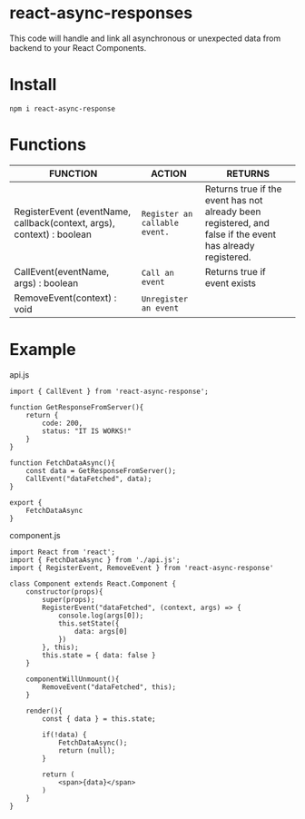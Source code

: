 # react-async-responses

This code will handle and link all asynchronous or unexpected data from backend to your React Components.

# Install

    npm i react-async-response


# Functions

|FUNCTION|ACTION                         |RETURNS|
|----------------|-------------------------------|-----------------------------|
|RegisterEvent (eventName, callback(context, args), context) : boolean |`Register an callable event.`            |Returns true if the event has not already been registered, and false if the event has already registered.|
|CallEvent(eventName, args) : boolean|`Call an event`            |Returns true if event exists          |
|RemoveEvent(context) : void         |`Unregister an event`||

# Example

api.js

    import { CallEvent } from 'react-async-response';
    
    function GetResponseFromServer(){
		return {
			code: 200,
			status: "IT IS WORKS!"
		}
	}

	function FetchDataAsync(){
		const data = GetResponseFromServer();
		CallEvent("dataFetched", data);
	}

	export {
		FetchDataAsync
	}

component.js

    
    import React from 'react';
    import { FetchDataAsync } from './api.js';
    import { RegisterEvent, RemoveEvent } from 'react-async-response'
    
    class Component extends React.Component {
		constructor(props){
			super(props);
			RegisterEvent("dataFetched", (context, args) => {
				console.log(args[0]);
				this.setState({
					data: args[0]
				})
			}, this);
			this.state = { data: false }
		}

		componentWillUnmount(){
			RemoveEvent("dataFetched", this);
		}

		render(){
			const { data } = this.state;
	
			if(!data) {
				FetchDataAsync();
				return (null);
			}
	
			return (
				<span>{data}</span>
			)
		}
	}
